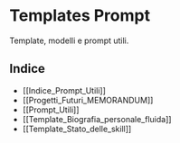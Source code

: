 # Templates Prompt

Template, modelli e prompt utili.

## Indice

- [[Indice_Prompt_Utili]]
- [[Progetti_Futuri_MEMORANDUM]]
- [[Prompt_Utili]]
- [[Template_Biografia_personale_fluida]]
- [[Template_Stato_delle_skill]]
